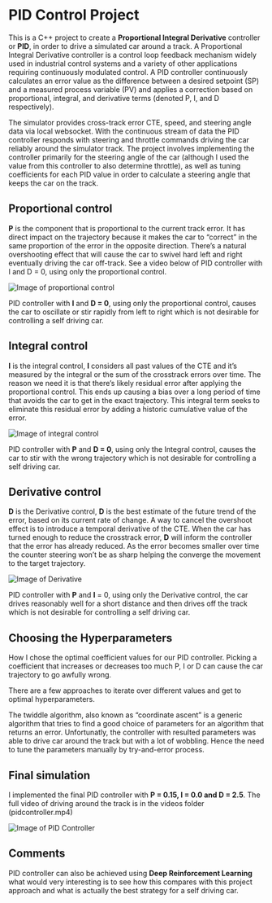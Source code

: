 
# PID Control Project
This is a C++ project to create a **Proportional Integral Derivative** controller or **PID**, in order to drive a simulated car around a track. A Proportional Integral Derivative controller is a control loop feedback mechanism widely used in industrial control systems and a variety of other applications requiring continuously modulated control. A PID controller continuously calculates an error value as the difference between a desired setpoint (SP) and a measured process variable (PV) and applies a correction based on proportional, integral, and derivative terms (denoted P, I, and D respectively).


The simulator provides cross-track error CTE, speed, and steering angle data via local websocket. With the continuous stream of data the PID controller responds with steering and throttle commands driving the car reliably around the simulator track. The project involves implementing the controller primarily for the steering angle of the car (although I used the value from this controller to also determine throttle), as well as tuning coefficients for each PID value in order to calculate a steering angle that keeps the car on the track. 

## Proportional control
**P** is the component that is proportional to the current track error. It has direct impact on the trajectory because it makes the car to “correct” in the same proportion of the error in the opposite direction. There’s a natural overshooting effect that will cause the car to swivel hard left and right eventually driving the car off-track. See a video below of PID controller with I and D = 0, using only the proportional control.
 
![Image of proportional control](images/proportionalcontroller.gif)

PID controller with **I** and **D = 0**, using only the proportional control, causes the car to oscillate or stir rapidly from left to right which is not desirable for controlling a self driving car.


## Integral control
**I** is the integral control, **I** considers all past values of the CTE and it’s measured by the integral or the sum of the crosstrack errors over time. The reason we need it is that there’s likely residual error after applying the proportional control. This ends up causing a bias over a long period of time that avoids the car to get in the exact trajectory. This integral term seeks to eliminate this residual error by adding a historic cumulative value of the error.

![Image of integral control](images/integralcontroller.gif)

PID controller with **P** and **D = 0**, using only the Integral control, causes the car to stir with the wrong trajectory which is not desirable for controlling a self driving car.


## Derivative control
**D** is the Derivative control, **D** is the best estimate of the future trend of the error, based on its current rate of change. A way to cancel the overshoot effect is to introduce a temporal derivative of the CTE. When the car has turned enough to reduce the crosstrack error, **D** will inform the controller that the error has already reduced. As the error becomes smaller over time the counter steering won’t be as sharp helping the converge the movement to the target trajectory.

![Image of Derivative](images/derivativecontroller.gif)

PID controller with **P** and **I** = 0, using only the Derivative control, the car drives reasonably well for a short distance and then drives off the track which is not desirable for controlling a self driving car.

## Choosing the Hyperparameters

How I chose the optimal coefficient values for our PID controller. Picking a coefficient that increases or decreases too much P, I or D can cause the car trajectory to go awfully wrong.

There are a few approaches to iterate over different values and get to optimal hyperparameters.

The twiddle algorithm, also known as “coordinate ascent” is a generic algorithm that tries to find a good choice of parameters for an algorithm that returns an error. Unfortunatly, the controller with resulted parameters was able to drive car around the track but with a lot of wobbling. Hence the need to tune the parameters manually by try-and-error process.

## Final simulation

I implemented the final PID controller with **P = 0.15, I = 0.0 and D = 2.5**. The full video of driving around the track is in the videos folder (pidcontroller.mp4)

![Image of PID Controller](images/pidcontroller.gif)


## Comments 
PID controller can also be achieved using **Deep Reinforcement Learning** what would very interesting is to see how this compares with this project approach and what is actually the best strategy for a self driving car.